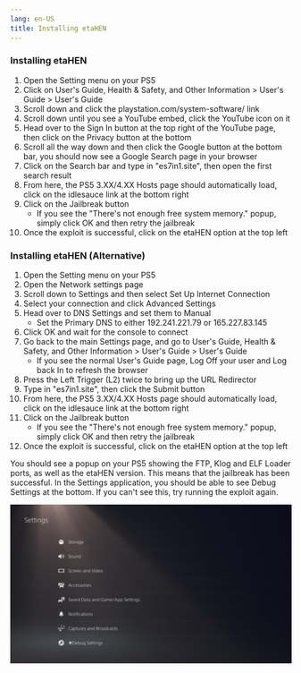 ```yaml
---
lang: en-US
title: Installing etaHEN
---
```


### Installing etaHEN

1. Open the Setting menu on your PS5
1. Click on User's Guide, Health & Safety, and Other Information > User's Guide > User's Guide
1. Scroll down and click the playstation.com/system-software/ link
1. Scroll down until you see a YouTube embed, click the YouTube icon on it
1. Head over to the Sign In button at the top right of the YouTube page, then click on the Privacy button at the bottom
1. Scroll all the way down and then click the Google button at the bottom bar, you should now see a Google Search page in your browser
1. Click on the Search bar and type in "es7in1.site", then open the first search result
1. From here, the PS5 3.XX/4.XX Hosts page should automatically load, click on the idlesauce link at the bottom right
1. Click on the Jailbreak button
    - If you see the "There's not enough free system memory." popup, simply click OK and then retry the jailbreak
1. Once the exploit is successful, click on the etaHEN option at the top left

### Installing etaHEN (Alternative)

1. Open the Setting menu on your PS5
1. Open the Network settings page
1. Scroll down to Settings and then select Set Up Internet Connection 
1. Select your connection and click Advanced Settings
1. Head over to DNS Settings and set them to Manual
    - Set the Primary DNS to either 192.241.221.79 or 165.227.83.145
1. Click OK and wait for the console to connect
1. Go back to the main Settings page, and go to User's Guide, Health & Safety, and Other Information > User's Guide > User's Guide
   - If you see the normal User's Guide page, Log Off your user and Log back In to refresh the browser
1. Press the Left Trigger (L2) twice to bring up the URL Redirector
1. Type in "es7in1.site", then click the Submit button
1. From here, the PS5 3.XX/4.XX Hosts page should automatically load, click on the idlesauce link at the bottom right
1. Click on the Jailbreak button
    - If you see the "There's not enough free system memory." popup, simply click OK and then retry the jailbreak
1. Once the exploit is successful, click on the etaHEN option at the top left

You should see a popup on your PS5 showing the FTP, Klog and ELF Loader ports, as well as the etaHEN version. This means that the jailbreak has been successful. In the Settings application, you should be able to see Debug Settings at the bottom. If you can't see this, try running the exploit again.

![A screenshot of Debug Settings at the bottom of the Settings application](/assets/images/ps5debugetahen.jpg)
